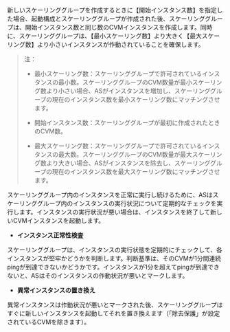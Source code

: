 新しいスケーリンググループを作成するときに【開始インスタンス数】を指定した場合、起動構成とスケーリンググループが作成された後、スケーリンググループは、開始インスタンス数と同じ数のCVMインスタンスを作成します。同時に、スケーリンググループは、【最小スケーリング数】より大きく【最大スケーリング数】より小さいインスタンスが作動されていることを確保します。
> 注：
> 
> - 最小スケーリング数：スケーリンググループで許可されているインスタンスの最小数。スケーリンググループのCVM数量が最小スケーリング数より小さい場合、ASがインスタンスを増加し、スケーリンググループの現在のインスタンス数を最小スケーリング数にマッチングさせます。
> 
> - 開始インスタンス数：スケーリンググループが最初に作成されたときのCVM数。
> - 最大スケーリング数：スケーリンググループで許可されているインスタンスの最大数。スケーリンググループのCVM数量が最大スケーリング数より大きい場合、ASがインスタンスを除去し、スケーリンググループの現在のインスタンス数を最大スケーリング数にマッチングさせます。

スケーリンググループ内のインスタンスを正常に実行し続けるために、ASはスケーリンググループ内のインスタンスの実行状況について定期的なチェックを実行します。インスタンスの実行状況が悪い場合は、インスタンスを終了して新しいCVMインスタンスを起動します。

- **インスタンス正常性検査**

スケーリンググループは、インスタンスの実行状態を定期的にチェックして、各インスタンスが堅牢かどうかを判断します。判断基準は、そのCVMが1分間連続pingが到達できないかどうかです。インスタンスが1分を超えてpingが到達できないと、ASはそのインスタンスの作動状況が悪いとマークします。

- **異常インスタンスの置き換え**

異常インスタンスは作動状況が悪いとマークされた後、スケーリンググループはすぐに新しいインスタンスを起動してそれを置き換えます（「除去保護」が設定されているCVMを除きます）。

